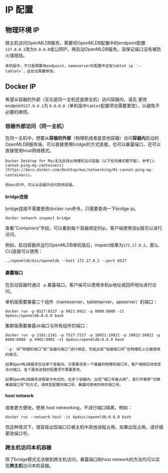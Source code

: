 # IP 配置

## 物理环境 IP
跨主机访问OpenMLDB服务，需要将OpenMLDB配置中的endpoint配置`127.0.0.1`改为`0.0.0.0`或公网IP，再启动OpenMLDB服务。请保证端口没有被防火墙阻挡。
```{attention}
单机版中，不只是需要改endpoint，nameserver的配置中还有tablet ip `--tablet=`，此处也需要修改。
```

## Docker IP

希望从容器的外部（无论是同一主机还是跨主机）访问容器内，请先
更改endpoint`127.0.0.1`为 `0.0.0.0`（单机版中`tablet`配置项也需要更改），以避免不必要的麻烦。

### 容器外部访问（同一主机）
在同一主机中，想要从**容器的外部**（物理机或者是其他容器）访问**容器内**启动的OpenMLDB服务端，可以直接使用bridge的方式连接，也可以暴露端口，还可以直接使用host网络模式。

```{caution}
Docker Desktop for Mac无法支持从物理机访问容器（以下任何模式都不能），参考[i-cannot-ping-my-containers](https://docs.docker.com/desktop/mac/networking/#i-cannot-ping-my-containers)。

但macOS中，可以从容器内访问其他容器。
```

#### bridge连接
bridge连接不需要更改docker run命令，只需要查询一下bridge ip。
```
docker network inspect bridge
```
查看“Containers”字段，可以看到每个容器绑定的ip，客户端使用该ip就可以进行访问。

例如，启动容器并运行OpenMLDB单机版后，inspect结果为`172.17.0.2`，那么CLI连接可以使用：
```
../openmldb/bin/openmldb --host 172.17.0.2 --port 6527
```

#### 暴露端口
在启动容器时通过 `-p` 暴露端口，客户端可以使用本机ip地址或回环地址进行访问。

单机版需要暴露三个组件（nameserver，tabletserver，apiserver）的端口：
```
docker run -p 6527:6527 -p 9921:9921 -p 8080:8080 -it 4pdosc/openmldb:0.6.0 bash
```

集群版需要暴露zk端口与所有组件的端口：
```
docker run -p 2181:2181 -p 7527:7527 -p 10921:10921 -p 10922:10922 -p 8080:8080 -p 9902:9902 -it 4pdosc/openmldb:0.6.0 bash
```

```{tip}
`-p` 将“物理机端口”和“容器内端口”进行绑定，可能出现“容器端口号”在物理机上已被使用的情况。

如果OpenMLDB服务仅在单个容器内，只需要改变一下暴露的物理机端口号，客户端相应地改变访问端口。各个服务进程的配置项不需要更改。

如果OpenMLDB服务进程是分布式的，在多个容器内，出现“端口号被占用”，我们不推荐“切换暴露端口号”的方式，请改变配置的端口号，暴露时使用同样的端口号。
```

#### host network
或者更方便地，使用 host networking，不进行端口隔离，例如：
```
docker run --network host -it 4pdosc/openmldb:0.6.0 bash
```
但这种情况下，很容易出现端口已被主机中其他进程占用。如果出现占用，请仔细更改端口号。

### 跨主机访问本机容器
除了bridge模式无法做到跨主机访问，暴露端口和host network的方法均可以实现**跨主机**访问本机容器。
